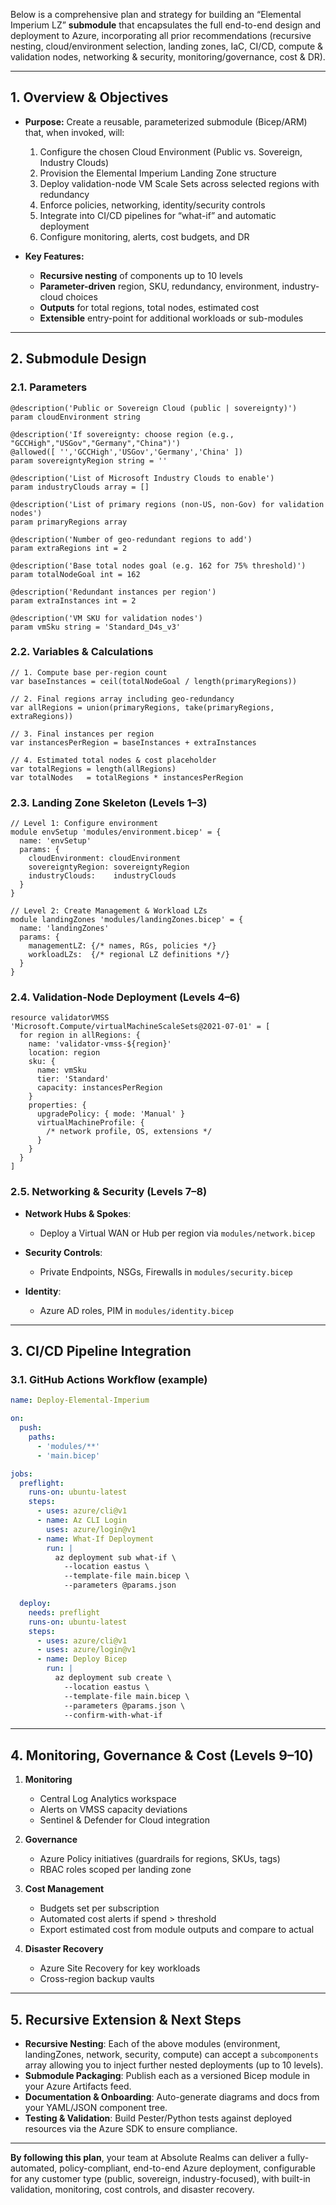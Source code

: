 Below is a comprehensive plan and strategy for building an “Elemental Imperium LZ” **submodule** that encapsulates the full end-to-end design and deployment to Azure, incorporating all prior recommendations (recursive nesting, cloud/environment selection, landing zones, IaC, CI/CD, compute & validation nodes, networking & security, monitoring/governance, cost & DR).

---

## 1. Overview & Objectives

- **Purpose:** Create a reusable, parameterized submodule (Bicep/ARM) that, when invoked, will:

  1. Configure the chosen Cloud Environment (Public vs. Sovereign, Industry Clouds)
  2. Provision the Elemental Imperium Landing Zone structure
  3. Deploy validation-node VM Scale Sets across selected regions with redundancy
  4. Enforce policies, networking, identity/security controls
  5. Integrate into CI/CD pipelines for “what-if” and automatic deployment
  6. Configure monitoring, alerts, cost budgets, and DR

- **Key Features:**

  - **Recursive nesting** of components up to 10 levels
  - **Parameter-driven** region, SKU, redundancy, environment, industry-cloud choices
  - **Outputs** for total regions, total nodes, estimated cost
  - **Extensible** entry-point for additional workloads or sub-modules

---

## 2. Submodule Design

### 2.1. Parameters

```bicep
@description('Public or Sovereign Cloud (public | sovereignty)')
param cloudEnvironment string

@description('If sovereignty: choose region (e.g., "GCCHigh","USGov","Germany","China")')
@allowed([ '','GCCHigh','USGov','Germany','China' ])
param sovereigntyRegion string = ''

@description('List of Microsoft Industry Clouds to enable')
param industryClouds array = []

@description('List of primary regions (non-US, non-Gov) for validation nodes')
param primaryRegions array

@description('Number of geo-redundant regions to add')
param extraRegions int = 2

@description('Base total nodes goal (e.g. 162 for 75% threshold)')
param totalNodeGoal int = 162

@description('Redundant instances per region')
param extraInstances int = 2

@description('VM SKU for validation nodes')
param vmSku string = 'Standard_D4s_v3'
```

### 2.2. Variables & Calculations

```bicep
// 1. Compute base per-region count
var baseInstances = ceil(totalNodeGoal / length(primaryRegions))

// 2. Final regions array including geo-redundancy
var allRegions = union(primaryRegions, take(primaryRegions, extraRegions))

// 3. Final instances per region
var instancesPerRegion = baseInstances + extraInstances

// 4. Estimated total nodes & cost placeholder
var totalRegions = length(allRegions)
var totalNodes   = totalRegions * instancesPerRegion
```

### 2.3. Landing Zone Skeleton (Levels 1–3)

```bicep
// Level 1: Configure environment
module envSetup 'modules/environment.bicep' = {
  name: 'envSetup'
  params: {
    cloudEnvironment: cloudEnvironment
    sovereigntyRegion: sovereigntyRegion
    industryClouds:    industryClouds
  }
}

// Level 2: Create Management & Workload LZs
module landingZones 'modules/landingZones.bicep' = {
  name: 'landingZones'
  params: {
    managementLZ: {/* names, RGs, policies */}
    workloadLZs:  {/* regional LZ definitions */}
  }
}
```

### 2.4. Validation-Node Deployment (Levels 4–6)

```bicep
resource validatorVMSS 'Microsoft.Compute/virtualMachineScaleSets@2021-07-01' = [
  for region in allRegions: {
    name: 'validator-vmss-${region}'
    location: region
    sku: {
      name: vmSku
      tier: 'Standard'
      capacity: instancesPerRegion
    }
    properties: {
      upgradePolicy: { mode: 'Manual' }
      virtualMachineProfile: {
        /* network profile, OS, extensions */
      }
    }
  }
]
```

### 2.5. Networking & Security (Levels 7–8)

- **Network Hubs & Spokes**:

  - Deploy a Virtual WAN or Hub per region via `modules/network.bicep`

- **Security Controls**:

  - Private Endpoints, NSGs, Firewalls in `modules/security.bicep`

- **Identity**:

  - Azure AD roles, PIM in `modules/identity.bicep`

---

## 3. CI/CD Pipeline Integration

### 3.1. GitHub Actions Workflow (example)

```yaml
name: Deploy-Elemental-Imperium

on:
  push:
    paths:
      - 'modules/**'
      - 'main.bicep'

jobs:
  preflight:
    runs-on: ubuntu-latest
    steps:
      - uses: azure/cli@v1
      - name: Az CLI Login
        uses: azure/login@v1
      - name: What-If Deployment
        run: |
          az deployment sub what-if \
            --location eastus \
            --template-file main.bicep \
            --parameters @params.json

  deploy:
    needs: preflight
    runs-on: ubuntu-latest
    steps:
      - uses: azure/cli@v1
      - uses: azure/login@v1
      - name: Deploy Bicep
        run: |
          az deployment sub create \
            --location eastus \
            --template-file main.bicep \
            --parameters @params.json \
            --confirm-with-what-if
```

---

## 4. Monitoring, Governance & Cost (Levels 9–10)

1. **Monitoring**

   - Central Log Analytics workspace
   - Alerts on VMSS capacity deviations
   - Sentinel & Defender for Cloud integration

2. **Governance**

   - Azure Policy initiatives (guardrails for regions, SKUs, tags)
   - RBAC roles scoped per landing zone

3. **Cost Management**

   - Budgets set per subscription
   - Automated cost alerts if spend > threshold
   - Export estimated cost from module outputs and compare to actual

4. **Disaster Recovery**

   - Azure Site Recovery for key workloads
   - Cross-region backup vaults

---

## 5. Recursive Extension & Next Steps

- **Recursive Nesting**: Each of the above modules (environment, landingZones, network, security, compute) can accept a `subcomponents` array allowing you to inject further nested deployments (up to 10 levels).
- **Submodule Packaging**: Publish each as a versioned Bicep module in your Azure Artifacts feed.
- **Documentation & Onboarding**: Auto-generate diagrams and docs from your YAML/JSON component tree.
- **Testing & Validation**: Build Pester/Python tests against deployed resources via the Azure SDK to ensure compliance.

---

**By following this plan**, your team at Absolute Realms can deliver a fully-automated, policy-compliant, end-to-end Azure deployment, configurable for any customer type (public, sovereign, industry-focused), with built-in validation, monitoring, cost controls, and disaster recovery.
